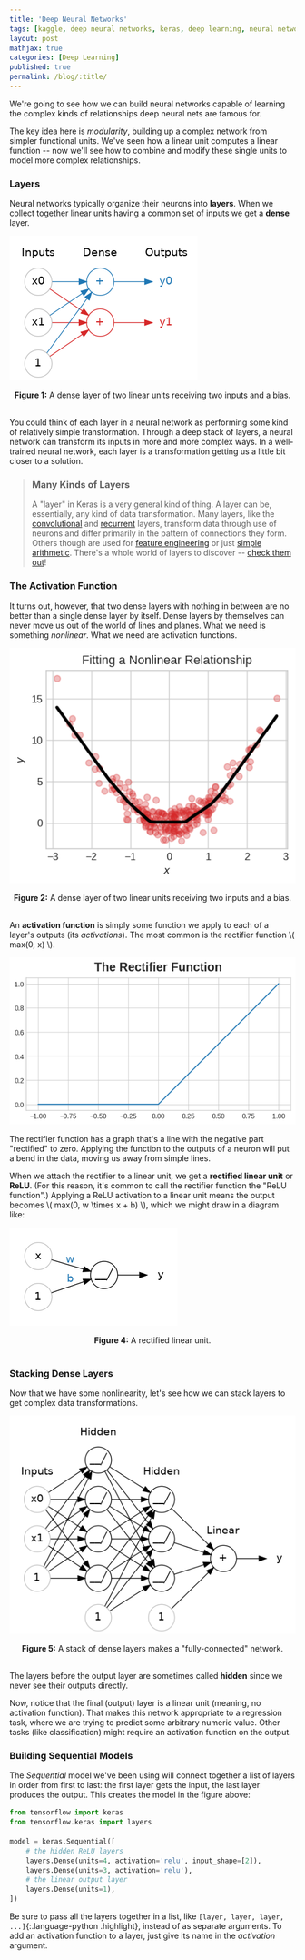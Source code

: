 ```yaml
---
title: 'Deep Neural Networks'
tags: [kaggle, deep neural networks, keras, deep learning, neural network]
layout: post
mathjax: true
categories: [Deep Learning]
published: true
permalink: /blog/:title/
---
```


We're going to see how we can build neural networks capable of learning the complex kinds of relationships deep neural nets are famous for.

The key idea here is *modularity*, building up a complex network from simpler functional units. We've seen how a linear unit computes a linear function -- now we'll see how to combine and modify these single units to model more complex relationships.


### Layers

Neural networks typically organize their neurons into **layers**. When we collect together linear units having a common set of inputs we get a **dense** layer.

[![png](https://raw.githubusercontent.com/sourestdeeds/sourestdeeds.github.io/main/_posts/2021-12-12-deep-neural-networks/1.png#center)](https://raw.githubusercontent.com/sourestdeeds/sourestdeeds.github.io/main/_posts/2021-12-12-deep-neural-networks/1.png)<center><b>Figure 1:</b> A dense layer of two linear units receiving two inputs and a bias.</center><br> 

You could think of each layer in a neural network as performing some kind of relatively simple transformation. Through a deep stack of layers, a neural network can transform its inputs in more and more complex ways. In a well-trained neural network, each layer is a transformation getting us a little bit closer to a solution.

> ### Many Kinds of Layers
> A "layer" in Keras is a very general kind of thing. A layer can be, essentially, any kind of data transformation. Many layers, like the [convolutional](https://www.tensorflow.org/api_docs/python/tf/keras/layers/Conv2D) and [recurrent](https://www.tensorflow.org/api_docs/python/tf/keras/layers/RNN) layers, transform data through use of neurons and differ primarily in the pattern of connections they form. Others though are used for [feature engineering](https://www.tensorflow.org/api_docs/python/tf/keras/layers/Embedding) or just [simple arithmetic](https://www.tensorflow.org/api_docs/python/tf/keras/layers/Add). There's a whole world of layers to discover -- [check them out](https://www.tensorflow.org/api_docs/python/tf/keras/layers)!

### The Activation Function

It turns out, however, that two dense layers with nothing in between are no better than a single dense layer by itself. Dense layers by themselves can never move us out of the world of lines and planes. What we need is something *nonlinear*. What we need are activation functions.

[![png](https://raw.githubusercontent.com/sourestdeeds/sourestdeeds.github.io/main/_posts/2021-12-12-deep-neural-networks/2.png#center)](https://raw.githubusercontent.com/sourestdeeds/sourestdeeds.github.io/main/_posts/2021-12-12-deep-neural-networks/2.png)<center><b>Figure 2:</b> A dense layer of two linear units receiving two inputs and a bias.</center><br> 

An **activation function** is simply some function we apply to each of a layer's outputs (its *activations*). The most common is the rectifier function \\( max(0, x) \\).

[![png](https://raw.githubusercontent.com/sourestdeeds/sourestdeeds.github.io/main/_posts/2021-12-12-deep-neural-networks/3.png#center)](https://raw.githubusercontent.com/sourestdeeds/sourestdeeds.github.io/main/_posts/2021-12-12-deep-neural-networks/3.png)<br> 

The rectifier function has a graph that's a line with the negative part "rectified" to zero. Applying the function to the outputs of a neuron will put a bend in the data, moving us away from simple lines.

When we attach the rectifier to a linear unit, we get a **rectified linear unit** or **ReLU**. (For this reason, it's common to call the rectifier function the "ReLU function".) Applying a ReLU activation to a linear unit means the output becomes \\( max(0, w \times x + b) \\), which we might draw in a diagram like:

[![png](https://raw.githubusercontent.com/sourestdeeds/sourestdeeds.github.io/main/_posts/2021-12-12-deep-neural-networks/4.png#center)](https://raw.githubusercontent.com/sourestdeeds/sourestdeeds.github.io/main/_posts/2021-12-12-deep-neural-networks/4.png)<center><b>Figure 4:</b> A rectified linear unit.</center><br> 

### Stacking Dense Layers

Now that we have some nonlinearity, let's see how we can stack layers to get complex data transformations.

[![png](https://raw.githubusercontent.com/sourestdeeds/sourestdeeds.github.io/main/_posts/2021-12-12-deep-neural-networks/5.png#center)](https://raw.githubusercontent.com/sourestdeeds/sourestdeeds.github.io/main/_posts/2021-12-12-deep-neural-networks/5.png)<center><b>Figure 5:</b> A stack of dense layers makes a "fully-connected" network.</center><br> 

The layers before the output layer are sometimes called **hidden** since we never see their outputs directly.

Now, notice that the final (output) layer is a linear unit (meaning, no activation function). That makes this network appropriate to a regression task, where we are trying to predict some arbitrary numeric value. Other tasks (like classification) might require an activation function on the output.

### Building Sequential Models

The *Sequential* model we've been using will connect together a list of layers in order from first to last: the first layer gets the input, the last layer produces the output. This creates the model in the figure above:

```python
from tensorflow import keras
from tensorflow.keras import layers

model = keras.Sequential([
    # the hidden ReLU layers
    layers.Dense(units=4, activation='relu', input_shape=[2]),
    layers.Dense(units=3, activation='relu'),
    # the linear output layer 
    layers.Dense(units=1),
])
```

Be sure to pass all the layers together in a list, like `[layer, layer, layer, ...]`{:.language-python .highlight}, instead of as separate arguments. To add an activation function to a layer, just give its name in the *activation* argument.


